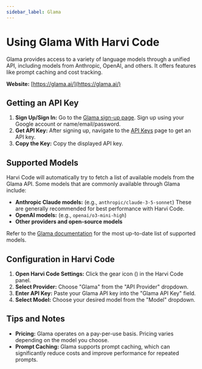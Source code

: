 ```yaml
---
sidebar_label: Glama
---
```


# Using Glama With Harvi Code

Glama provides access to a variety of language models through a unified API, including models from Anthropic, OpenAI, and others. It offers features like prompt caching and cost tracking.

**Website:** [https://glama.ai/](https://glama.ai/)

## Getting an API Key

1.  **Sign Up/Sign In:** Go to the [Glama sign-up page](https://glama.ai/sign-up). Sign up using your Google account or name/email/password.
2.  **Get API Key:** After signing up, navigate to the [API Keys](https://glama.ai/settings/gateway/api-keys) page to get an API key.
3.  **Copy the Key:** Copy the displayed API key.

## Supported Models

Harvi Code will automatically try to fetch a list of available models from the Glama API. Some models that are commonly available through Glama include:

- **Anthropic Claude models:** (e.g., `anthropic/claude-3-5-sonnet`) These are generally recommended for best performance with Harvi Code.
- **OpenAI models:** (e.g., `openai/o3-mini-high`)
- **Other providers and open-source models**

Refer to the [Glama documentation](https://glama.ai/models) for the most up-to-date list of supported models.

## Configuration in Harvi Code

1.  **Open Harvi Code Settings:** Click the gear icon (<Codicon name="gear" />) in the Harvi Code panel.
2.  **Select Provider:** Choose "Glama" from the "API Provider" dropdown.
3.  **Enter API Key:** Paste your Glama API key into the "Glama API Key" field.
4.  **Select Model:** Choose your desired model from the "Model" dropdown.

## Tips and Notes

- **Pricing:** Glama operates on a pay-per-use basis. Pricing varies depending on the model you choose.
- **Prompt Caching:** Glama supports prompt caching, which can significantly reduce costs and improve performance for repeated prompts.
